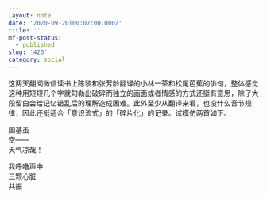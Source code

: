 ```yaml
---
layout: note
date: '2020-09-20T00:07:00.000Z'
title: ''
mf-post-status:
  - published
slug: '420'
category: social
---
```

这两天翻阅微信读书上陈黎和张芳龄翻译的小林一茶和松尾芭蕉的俳句，整体感觉这种用短短几个字就勾勒出破碎而独立的画面或者情感的方式还挺有意思，除了大段留白会给记忆错乱后的理解造成困难。此外至少从翻译来看，也没什么音节规律，因此还挺适合「意识流式」的「碎片化」的记录。试模仿两首如下。

国基虽     
空——     
天气凉哉！

我呼噜声中      
三颗心脏      
共振
